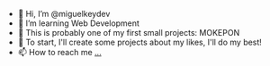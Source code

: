- 👋 Hi, I’m @miguelkeydev
- 👀 I’m learning Web Development
- 🌱 This is probably one of my first small projects: MOKEPON
- 💞️ To start, I'll create some projects about my likes, I'll do my best!
- 📫 How to reach me [...](https://www.linkedin.com/in/miguel-suarez-95a759241/)
